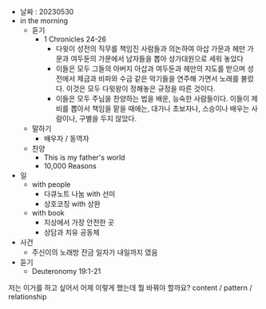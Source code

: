 - 날짜 : 20230530
- in the morning
	- 듣기
		- 1 Chronicles 24-26
			- 다윗이 성전의 직무를 책임진 사람들과 의논하여 아삽 가문과 헤만 가문과 여두둔의 가문에서 남자들을 뽑아 성가대원으로 세워 놓았다
			- 이들은 모두 그들의 아버지 아삽과 여두둔과 헤만의 지도를 받으며 성전에서 제금과 비파와 수금 같은 악기들을 연주해 가면서 노래를 불렀다. 이것은 모두 다윗왕이 정해놓은 규정을 따른 것이다.
			- 이들은 모두 주님을 찬양하는 법을 배운, 능숙한 사람들이다. 이들이 제비를 뽑아서 책임을 맡을 때에는, 대가나 초보자나, 스승이나 배우는 사람이나, 구별을 두지 않았다. 
	- 말하기
		-  배우자 / 동역자 
	- 찬양
		- This is my father's world
		- 10,000 Reasons
- 일
	- with people
		- 다큐노트 나눔 with 선미
		- 상호코칭 with 상완
	- with book
		- 지상에서 가장 안전한 곳
		- 상담과 치유 공동체
- 사건
	- 주신이의 노래방 잔금 일자가 내일까지 였음
- 듣기
	- Deuteronomy 19:1-21


저는 이거를 하고 싶어서 어제 이렇게 했는데 뭘 바꿔야 할까요?
content / pattern / relationship
